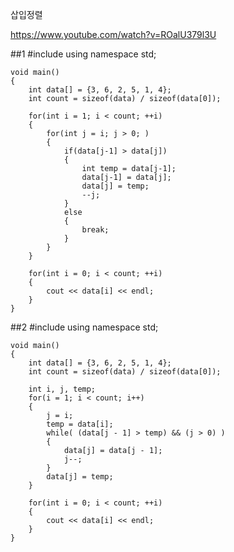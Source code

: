 삽입정렬

<https://www.youtube.com/watch?v=ROalU379l3U>

##1	
	#include <iostream>
	using namespace std;
	
	void main()
	{
		int data[] = {3, 6, 2, 5, 1, 4};
		int count = sizeof(data) / sizeof(data[0]);
			
		for(int i = 1; i < count; ++i)
		{
			for(int j = i; j > 0; )
			{
				if(data[j-1] > data[j])
				{
					int temp = data[j-1];
					data[j-1] = data[j];
					data[j] = temp;	
					--j;
				}
				else
				{
					break;
				}
			}		
		}
	
		for(int i = 0; i < count; ++i)
		{
			cout << data[i] << endl;
		}	
	}

##2
	#include <iostream>
	using namespace std;
	
	void main()
	{
		int data[] = {3, 6, 2, 5, 1, 4};
		int count = sizeof(data) / sizeof(data[0]);	
		
		int i, j, temp;
		for(i = 1; i < count; i++) 
		{		
			j = i;
			temp = data[i];
			while( (data[j - 1] > temp) && (j > 0) )
			{
				data[j] = data[j - 1];
				j--;
			}
			data[j] = temp;
		}
	
		for(int i = 0; i < count; ++i)
		{
			cout << data[i] << endl;
		}	
	}